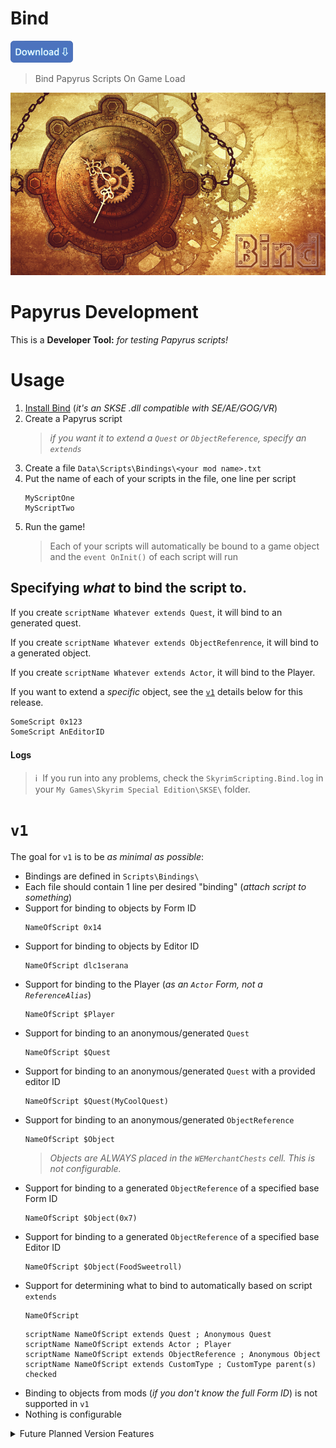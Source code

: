 # Bind

<a title="Download Bind"
   href="https://github.com/SkyrimScripting/Bind/releases/download/v1.1.2-turkey/BIND.v1.1.2-turkey.7z">
   <img
      alt="Download Bind"
      src="https://raw.githubusercontent.com/SkyrimScripting/Download/main/DownloadButton_256.png"
      width="100" />
</a>


> Bind Papyrus Scripts On Game Load

![Bind](Images/Logo.png)

# Papyrus Development

This is a **Developer Tool:** _for testing Papyrus scripts!_

# Usage

1. [Install Bind](https://github.com/SkyrimScripting/Bind/releases/download/v1/BIND.Papyrus.Scripts.7z) (_it's an SKSE .dll compatible with SE/AE/GOG/VR_)
1. Create a Papyrus script
   >  _if you want it to extend a `Quest` or `ObjectReference`, specify an `extends`_
1. Create a file `Data\Scripts\Bindings\<your mod name>.txt`
1. Put the name of each of your scripts in the file, one line per script
   ```
   MyScriptOne
   MyScriptTwo
   ```
1. Run the game!
   > Each of your scripts will automatically be bound to a game object
   > and the `event OnInit()` of each script will run

## Specifying _what_ to bind the script to.

If you create `scriptName Whatever extends Quest`, it will bind to an generated quest.

If you create `scriptName Whatever extends ObjectRefenrence`, it will bind to a generated object.

If you create `scriptName Whatever extends Actor`, it will bind to the Player.

If you want to extend a _specific_ object, see the [`v1`](#v1) details below for this release.

```sh
SomeScript 0x123
SomeScript AnEditorID
```

#### Logs

> ℹ ️ If you run into any problems, check the `SkyrimScripting.Bind.log` in your
> `My Games\Skyrim Special Edition\SKSE\` folder.

# `v1`

The goal for `v1` is to be _as minimal as possible_:

- Bindings are defined in `Scripts\Bindings\`
- Each file should contain 1 line per desired "binding" (_attach script to something_)
- Support for binding to objects by Form ID
  ```
  NameOfScript 0x14
  ```
- Support for binding to objects by Editor ID
  ```
  NameOfScript dlc1serana
  ```
- Support for binding to the Player (_as an `Actor` Form, not a `ReferenceAlias`_)
  ```
  NameOfScript $Player
  ```
- Support for binding to an anonymous/generated `Quest`
  ```
  NameOfScript $Quest
  ```
- Support for binding to an anonymous/generated `Quest` with a provided editor ID
  ```
  NameOfScript $Quest(MyCoolQuest)
  ```
- Support for binding to an anonymous/generated `ObjectReference`
  ```
  NameOfScript $Object
  ```
  > _Objects are ALWAYS placed in the `WEMerchantChests` cell. This is not configurable._
- Support for binding to a generated `ObjectReference` of a specified base Form ID
  ```
  NameOfScript $Object(0x7)
  ```
- Support for binding to a generated `ObjectReference` of a specified base Editor ID
  ```
  NameOfScript $Object(FoodSweetroll)
  ```
- Support for determining what to bind to automatically based on script `extends`
  ```
  NameOfScript
  ```
  ```psc
  scriptName NameOfScript extends Quest ; Anonymous Quest
  scriptName NameOfScript extends Actor ; Player
  scriptName NameOfScript extends ObjectReference ; Anonymous Object
  scriptName NameOfScript extends CustomType ; CustomType parent(s) checked
  ```
- Binding to objects from mods (_if you don't know the full Form ID_) is not supported in `v1`
- Nothing is configurable

<details><summary>Future Planned Version Features</summary>

# `v1.1` Champollion support (**Planned**)

> _This has not yet been implemented but is planned for the next release._

- Read every `.pex` (_file mtime support_)
- Auto register any including this comment:
  ```psc
  scriptName Whatever
  {
    BIND: Player
    BIND: $NewQuest$
  }
  ```
- Or Simply
  ```psc
  scriptName Whatever
  {BIND}
  ```

</details>

